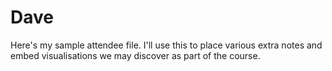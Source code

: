 Dave
====

Here's my sample attendee file.  I'll use this to place various extra notes and embed visualisations we may discover as part of the course.